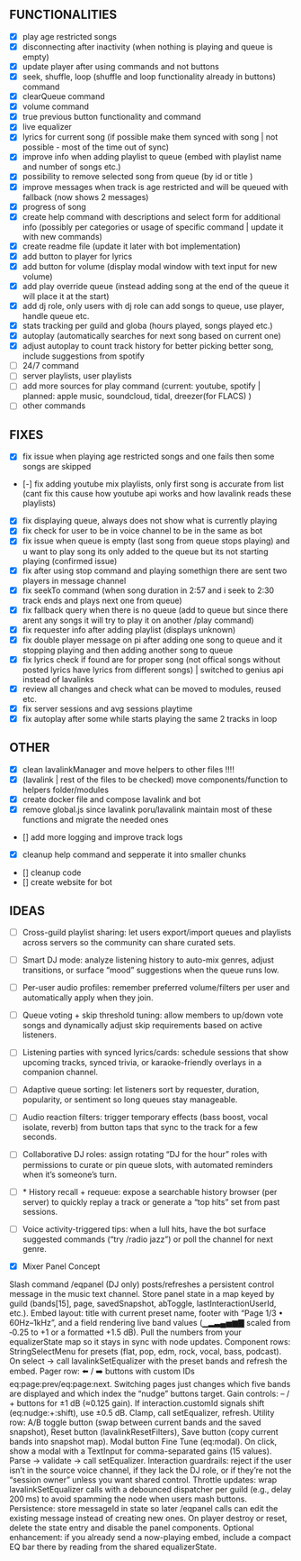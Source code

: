 ## FUNCTIONALITIES

- [x] play age restricted songs
- [x] disconnecting after inactivity (when nothing is playing and queue is empty)
- [x] update player after using commands and not buttons
- [x] seek, shuffle, loop (shuffle and loop functionality already in buttons) command
- [x] clearQueue command
- [x] volume command
- [x] true previous button functionality and command
- [x] live equalizer
- [x] lyrics for current song (if possible make them synced with song | not possible - most of the time out of sync)
- [x] improve info when adding playlist to queue (embed with playlist name and number of songs etc.)
- [x] possibility to remove selected song from queue (by id or title )
- [x] improve messages when track is age restricted and will be queued with fallback (now shows 2 messages)
- [x] progress of song
- [x] create help command with descriptions and select form for additional info (possibly per categories or usage of specific command | update it with new commands)
- [x] create readme file (update it later with bot implementation)
- [x] add button to player for lyrics
- [x] add button for volume (display modal window with text input for new volume)
- [x] add play override queue (instead adding song at the end of the queue it will place it at the start)
- [x] add dj role, only users with dj role can add songs to queue, use player, handle queue etc.
- [x] stats tracking per guild and globa (hours played, songs played etc.)
- [x] autoplay (automatically searches for next song based on current one)
- [x] adjust autoplay to count track history for better picking better song, include suggestions from spotify
- [ ] 24/7 command
- [ ] server playlists, user playlists
- [ ] add more sources for play command (current: youtube, spotify | planned: apple music, soundcloud, tidal, dreezer(for FLACS) )
- [ ] other commands

## FIXES

- [x] fix issue when playing age restricted songs and one fails then some songs are skipped
- [-] fix adding youtube mix playlists, only first song is accurate from list (cant fix this cause how youtube api works and how lavalink reads these playlists)
- [x] fix displaying queue, always does not show what is currently playing
- [x] fix check for user to be in voice channel to be in the same as bot
- [x] fix issue when queue is empty (last song from queue stops playing) and u want to play song its only added to the queue but its not starting playing (confirmed issue)
- [x] fix after using stop command and playing somethign there are sent two players in message channel
- [x] fix seekTo command (when song duration in 2:57 and i seek to 2:30 track ends and plays next one from queue)
- [x] fix fallback query when there is no queue (add to queue but since there arent any songs it will try to play it on another /play command)
- [x] fix requester info after adding playlist (displays unknown)
- [x] fix double player message on pi after adding one song to queue and it stopping playing and then adding another song to queue
- [x] fix lyrics check if found are for proper song (not offical songs without posted lyrics have lyrics from different songs) | switched to genius api instead of lavalinks
- [x] review all changes and check what can be moved to modules, reused etc.
- [x] fix server sessions and avg sessions playtime
- [x] fix autoplay after some while starts playing the same 2 tracks in loop

## OTHER

- [x] clean lavalinkManager and move helpers to other files !!!!
- [x] (lavalink | rest of the files to be checked) move components/function to helpers folder/modules
- [x] create docker file and compose lavalink and bot
- [x] remove global.js since lavalink poru/lavalink maintain most of these functions and migrate the needed ones
- [] add more logging and improve track logs
- [x] cleanup help command and sepperate it into smaller chunks
- [] cleanup code
- [] create website for bot

## IDEAS

- [ ] Cross-guild playlist sharing: let users export/import queues and playlists across servers so the community can share curated sets.
- [ ] Smart DJ mode: analyze listening history to auto-mix genres, adjust transitions, or surface “mood” suggestions when the queue runs low.
- [ ] Per-user audio profiles: remember preferred volume/filters per user and automatically apply when they join.
- [ ] Queue voting + skip threshold tuning: allow members to up/down vote songs and dynamically adjust skip requirements based on active listeners.
- [ ] Listening parties with synced lyrics/cards: schedule sessions that show upcoming tracks, synced trivia, or karaoke-friendly overlays in a companion channel.
- [ ] Adaptive queue sorting: let listeners sort by requester, duration, popularity, or sentiment so long queues stay manageable.
- [ ] Audio reaction filters: trigger temporary effects (bass boost, vocal isolate, reverb) from button taps that sync to the track for a few seconds.
- [ ] Collaborative DJ roles: assign rotating “DJ for the hour” roles with permissions to curate or pin queue slots, with automated reminders when it’s someone’s turn.
- [ ] \* History recall + requeue: expose a searchable history browser (per server) to quickly replay a track or generate a “top hits” set from past sessions.
- [ ] Voice activity-triggered tips: when a lull hits, have the bot surface suggested commands (“try /radio jazz”) or poll the channel for next genre.

- [x] Mixer Panel Concept

Slash command /eqpanel (DJ only) posts/refreshes a persistent control message in the music text channel. Store panel state in a map keyed by guild (bands[15], page, savedSnapshot, abToggle, lastInteractionUserId, etc.).
Embed layout: title with current preset name, footer with “Page 1/3 • 60Hz–1kHz”, and a field rendering live band values (▁▂▃▄▅▆▇ scaled from ‑0.25 to +1 or a formatted +1.5 dB). Pull the numbers from your equalizerState map so it stays in sync with node updates.
Component rows:
StringSelectMenu for presets (flat, pop, edm, rock, vocal, bass, podcast). On select → call lavalinkSetEqualizer with the preset bands and refresh the embed.
Pager row: ⬅️ / ➡️ buttons with custom IDs eq:page:prev/eq:page:next. Switching pages just changes which five bands are displayed and which index the “nudge” buttons target.
Gain controls: – / + buttons for ±1 dB (≈0.125 gain). If interaction.customId signals shift (eq:nudge:+:shift), use ±0.5 dB. Clamp, call setEqualizer, refresh.
Utility row: A/B toggle button (swap between current bands and the saved snapshot), Reset button (lavalinkResetFilters), Save button (copy current bands into snapshot map).
Modal button Fine Tune (eq:modal). On click, show a modal with a TextInput for comma-separated gains (15 values). Parse → validate → call setEqualizer.
Interaction guardrails: reject if the user isn’t in the source voice channel, if they lack the DJ role, or if they’re not the “session owner” unless you want shared control.
Throttle updates: wrap lavalinkSetEqualizer calls with a debounced dispatcher per guild (e.g., delay 200 ms) to avoid spamming the node when users mash buttons.
Persistence: store messageId in state so later /eqpanel calls can edit the existing message instead of creating new ones. On player destroy or reset, delete the state entry and disable the panel components.
Optional enhancement: if you already send a now-playing embed, include a compact EQ bar there by reading from the shared equalizerState.
